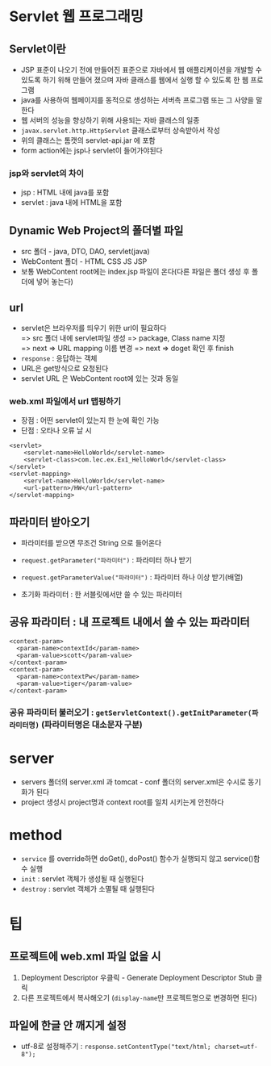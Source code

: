 # Servlet 웹 프로그래밍

## Servlet이란

- JSP 표준이 나오기 전에 만들어진 표준으로 자바에서 웹 애플리케이션을 개발할 수 있도록 하기 위해 만들어 졌으며 자바 클래스를 웹에서 실행 할 수 있도록 한 웹 프로그램
- java를 사용하여 웹페이지를 동적으로 생성하는 서버측 프로그램 또는 그 사양을 말한다
- 웹 서버의 성능을 향상하기 위해 사용되는 자바 클래스의 일종
- `javax.servlet.http.HttpServlet` 클래스로부터 상속받아서 작성
- 위의 클래스는 톰캣의 servlet-api.jar 에 포함
- form action에는 jsp나 servlet이 들어가야된다

### jsp와 servlet의 차이

- jsp : HTML 내에 java를 포함
- servlet : java 내에 HTML을 포함

## Dynamic Web Project의 폴더별 파일

- src 폴더 - java, DTO, DAO, servlet(java)
- WebContent 폴더 - HTML CSS JS JSP
- 보통 WebContent root에는 index.jsp 파일이 온다(다른 파일은 폴더 생성 후 폴더에 넣어 놓는다)

## url

- servlet은 브라우저를 띄우기 위한 url이 필요하다  
  => src 폴더 내에 servlet파일 생성 => package, Class name 지정  
  => next => URL mapping 이름 변경 => next => doget 확인 후 finish
- `response` : 응답하는 객체
- URL은 get방식으로 요청된다
- servlet URL 은 WebContent root에 있는 것과 동일

### web.xml 파일에서 url 맵핑하기

- 장점 : 어떤 servlet이 있는지 한 눈에 확인 가능
- 단점 : 오타나 오류 날 시

```
<servlet>
    <servlet-name>HelloWorld</servlet-name>
    <servlet-class>com.lec.ex.Ex1_HelloWorld</servlet-class>
</servlet>
<servlet-mapping>
  	<servlet-name>HelloWorld</servlet-name>
  	<url-pattern>/HW</url-pattern>
</servlet-mapping>
```

## 파라미터 받아오기

- 파라미터를 받으면 무조건 String 으로 들어온다
- `request.getParameter("파라미터")` : 파라미터 하나 받기
- `request.getParameterValue("파라미터")` : 파라미터 하나 이상 받기(배열)

- 초기화 파라미터 : 한 서블릿에서만 쓸 수 있는 파라미터
## 공유 파라미터 : 내 프로젝트 내에서 쓸 수 있는 파라미터
```
<context-param>
  <param-name>contextId</param-name>
  <param-value>scott</param-value>
</context-param>
<context-param>
  <param-name>contextPw</param-name>
  <param-value>tiger</param-value>
</context-param>
```
### 공유 파라미터 불러오기 : `getServletContext().getInitParameter(파라미터명)` (파라미터명은 대소문자 구분)

# server
- servers 폴더의 server.xml 과 tomcat - conf 폴더의 server.xml은 수시로 동기화가 된다
- project 생성시 project명과 context root를 일치 시키는게 안전하다

# method
- `service` 를 override하면 doGet(), doPost() 함수가 실행되지 않고 service()함수 실행
- `init` : servlet 객체가 생성될 때 실행된다
- `destroy` : servlet 객체가 소멸될 때 실행된다

# 


# 팁

## 프로젝트에 web.xml 파일 없을 시

1. Deployment Descriptor 우클릭 - Generate Deployment Descriptor Stub 클릭
2. 다른 프로젝트에서 복사해오기 (`display-name`만 프로젝트명으로 변경하면 된다)

## 파일에 한글 안 깨지게 설정

- utf-8로 설정해주기 : `response.setContentType("text/html; charset=utf-8");`
